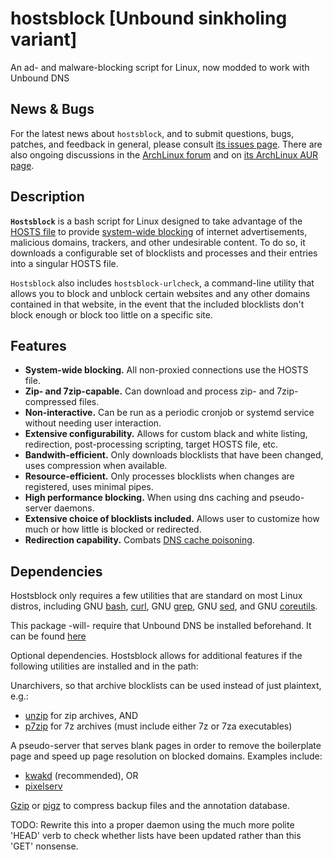 hostsblock [Unbound sinkholing variant]
==========
An ad- and malware-blocking script for Linux, now modded to work with Unbound DNS

News & Bugs
-----------
For the latest news about `hostsblock`, and to submit questions, bugs, patches, and feedback in general, please consult [its issues page](https://github.com/gaenserich/hostsblock/issues). There are also ongoing discussions in the [ArchLinux forum](https://bbs.archlinux.org/viewtopic.php?id=139784) and on [its ArchLinux AUR page](https://aur.archlinux.org/packages/hostsblock/).

Description
-----------
**`Hostsblock`** is a bash script for Linux designed to take advantage of the [HOSTS file](https://en.wikipedia.org/wiki/Hosts_file) to provide [system-wide blocking](http://winhelp2002.mvps.org/hosts.htm) of internet advertisements, malicious domains, trackers, and other undesirable content. To do so, it downloads a configurable set of blocklists and processes and their entries into a singular HOSTS file.

`Hostsblock` also includes `hostsblock-urlcheck`, a command-line utility that allows you to block and unblock certain websites and any other domains contained in that website, in the event that the included blocklists don't block enough or block too little on a specific site.

Features
--------
* **System-wide blocking.** All non-proxied connections use the HOSTS file.
* **Zip- and 7zip-capable.** Can download and process zip- and 7zip-compressed files.
* **Non-interactive.** Can be run as a periodic cronjob or systemd service without needing user interaction.
* **Extensive configurability.** Allows for custom black and white listing, redirection, post-processing scripting, target HOSTS file, etc.
* **Bandwith-efficient.** Only downloads blocklists that have been changed, uses compression when available.
* **Resource-efficient.** Only processes blocklists when changes are registered, uses minimal pipes.
* **High performance blocking.** When using dns caching and pseudo-server daemons.
* **Extensive choice of blocklists included.** Allows user to customize how much or how little is blocked or redirected.
* **Redirection capability.** Combats [DNS cache poisoning](https://en.wikipedia.org/wiki/DNS_cache_poisoning).

Dependencies
------------
Hostsblock only requires a few utilities that are standard on most Linux distros, including GNU [bash](http://www.gnu.org/software/bash/bash.html), [curl](http://curl.haxx.se/), GNU [grep](http://www.gnu.org/software/grep/grep.html), GNU [sed](http://www.gnu.org/software/sed), and GNU [coreutils](http://www.gnu.org/software/coreutils).

This package -will- require that Unbound DNS be installed beforehand. It can be found [here](https://www.unbound.net/index.html)

Optional dependencies. Hostsblock allows for additional features if the following utilities are installed and in the path:

Unarchivers, so that archive blocklists can be used instead of just plaintext, e.g.:
* [unzip](http://www.info-zip.org/UnZip.html) for zip archives, AND
* [p7zip](http://p7zip.sourceforge.net/) for 7z archives (must include either 7z or 7za executables)

A pseudo-server that serves blank pages in order to remove the boilerplate page and speed up page resolution on blocked domains. Examples include:
* [kwakd](https://code.google.com/p/kwakd/) (recommended), OR
* [pixelserv](http://proxytunnel.sourceforge.net/pixelserv.php)

[Gzip](http://www.gnu.org/software/gzip/) or [pigz](http://www.zlib.net/pigz/) to compress backup files and the annotation database. 


TODO: Rewrite this into a proper daemon using the much more polite 'HEAD' verb to check whether lists have been updated rather than this 'GET' nonsense.

